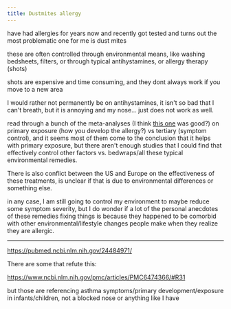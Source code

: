 ```yaml
---
title: Dustmites allergy
---
```


have had allergies for years now and recently got tested and turns out the most problematic one for me is dust mites

these are often controlled through environmental means, like washing bedsheets, filters, or through typical antihystamines, or allergy therapy (shots)

shots are expensive and time consuming, and they dont always work if you move to a new area

I would rather not permanently be on antihystamines, it isn't so bad that I can't breath, but it is annoying and my nose... just does not work as well.

read through a bunch of the meta-analyses (I think [this one](https://www.annallergy.org/article/S1081-1206(14)00008-8/abstract) was good?) on primary exposure (how you develop the allergy?) vs tertiary (symptom control), and it seems most of them come to the conclusion that it helps with primary exposure, but there aren't enough studies that I could find that effectively control other factors vs. bedwraps/all these typical environmental remedies.

There is also conflict between the US and Europe on the effectiveness of these treatments, is unclear if that is due to environmental differences or something else.

in any case, I am still going to control my environment to maybe reduce some symptom severity, but I do wonder if a lot of the personal anecdotes of these remedies fixing things is because they happened to be comorbid with other environmental/lifestyle changes people make when they realize they are allergic.

---

<https://pubmed.ncbi.nlm.nih.gov/24484971/>

There are some that refute this:

<https://www.ncbi.nlm.nih.gov/pmc/articles/PMC6474366/#R31>

but those are referencing asthma symptoms/primary development/exposure in infants/children, not a blocked nose or anything like I have 
